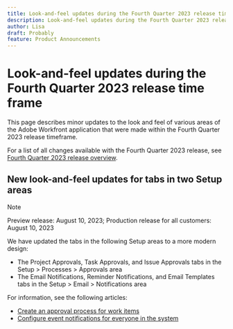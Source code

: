 ```yaml
---
title: Look-and-feel updates during the Fourth Quarter 2023 release time frame
description: Look-and-feel updates during the Fourth Quarter 2023 release time frame
author: Lisa
draft: Probably
feature: Product Announcements
---
```


# Look-and-feel updates during the Fourth Quarter 2023 release time frame

This page describes minor updates to the look and feel of various areas of the Adobe Workfront application that were made within the Fourth Quarter 2023 release timeframe.

For a list of all changes available with the Fourth Quarter 2023 release, see [Fourth Quarter 2023 release overview](/help/quicksilver/product-announcements/product-releases/23-q4-release-activity/23-q4-release-overview.md).

## New look-and-feel updates for tabs in two Setup areas

>[!NOTE]
>
>Preview release: August 10, 2023; Production release for all customers: August 10, 2023

We have updated the tabs in the following Setup areas to a more modern design:

* The Project Approvals, Task Approvals, and Issue Approvals tabs in the Setup > Processes > Approvals area
* The Email Notifications, Reminder Notifications, and Email Templates tabs in the Setup > Email > Notifications area

For information, see the following articles:

* [Create an approval process for work items](/help/quicksilver/administration-and-setup/customize-workfront/configure-approval-milestone-processes/create-approval-processes.md)
* [Configure event notifications for everyone in the system](/help/quicksilver/administration-and-setup/manage-workfront/emails/configure-event-notifications-for-everyone-in-the-system.md)

